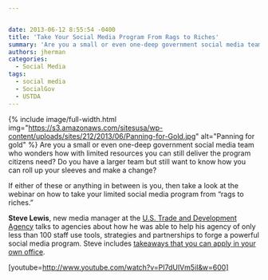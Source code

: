 ```yaml
---


date: 2013-06-12 8:55:54 -0400
title: 'Take Your Social Media Program From Rags to Riches'
summary: 'Are you a small or even one-deep government social media team who wonders how with limited resources you can still deliver the program citizens need? Do you have a larger team but still want to know how you can roll up your sleeves and make a change? If either of'
authors: jherman
categories:
  - Social Media
tags:
  - social media
  - SocialGov
  - USTDA
---
```


{% include image/full-width.html img="https://s3.amazonaws.com/sitesusa/wp-content/uploads/sites/212/2013/06/Panning-for-Gold.jpg" alt="Panning for gold" %}
Are you a small or even one-deep government social media team who wonders how with limited resources you can still deliver the program citizens need? Do you have a larger team but still want to know how you can roll up your sleeves and make a change?

If either of these or anything in between is you, then take a look at the webinar on how to take your limited social media program from “rags to riches.&#8221;

**Steve Lewis**, new media manager at the <a href="http://www.ustda.gov/" target="_blank">U.S. Trade and Development Agency</a> talks to agencies about how he was able to help his agency of only less than 100 staff use tools, strategies and partnerships to forge a powerful social media program. Steve includes [takeaways that you can apply in your own office](http://www.slideshare.net/DigitalGov/launching-a-social-media-program-with-limited-resources "Launching a Social Media Program With Limited Resources, June 20, 2013, U.S. Trade and Development Agency").

[youtube=http://www.youtube.com/watch?v=PI7dUlVm5iI&w=600]

&nbsp;

&nbsp;